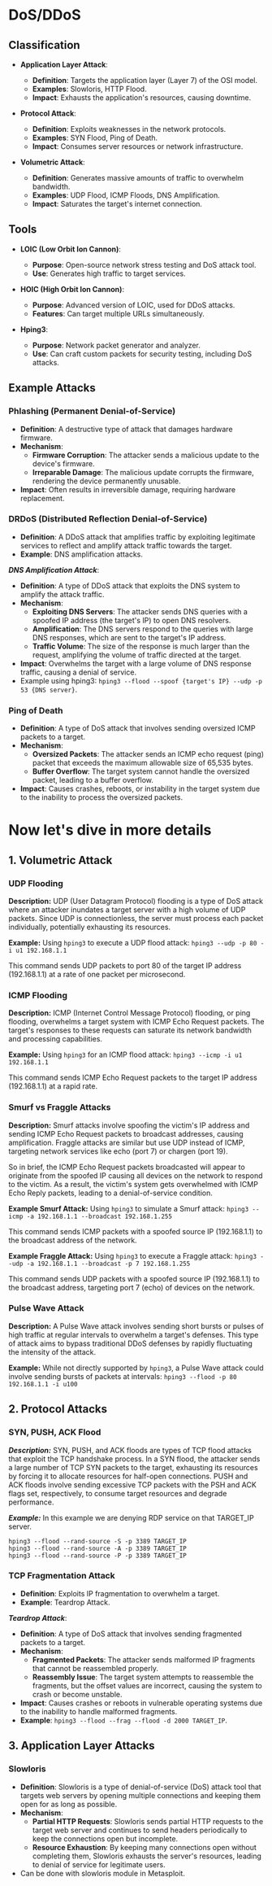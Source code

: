 # DoS/DDoS
## Classification
- **Application Layer Attack**:
  - **Definition**: Targets the application layer (Layer 7) of the OSI model.
  - **Examples**: Slowloris, HTTP Flood.
  - **Impact**: Exhausts the application's resources, causing downtime.

- **Protocol Attack**:
  - **Definition**: Exploits weaknesses in the network protocols.
  - **Examples**: SYN Flood, Ping of Death.
  - **Impact**: Consumes server resources or network infrastructure.

- **Volumetric Attack**:
  - **Definition**: Generates massive amounts of traffic to overwhelm bandwidth.
  - **Examples**: UDP Flood, ICMP Floods, DNS Amplification.
  - **Impact**: Saturates the target's internet connection.

## Tools
- **LOIC (Low Orbit Ion Cannon)**:
  - **Purpose**: Open-source network stress testing and DoS attack tool.
  - **Use**: Generates high traffic to target services.

- **HOIC (High Orbit Ion Cannon)**:
  - **Purpose**: Advanced version of LOIC, used for DDoS attacks.
  - **Features**: Can target multiple URLs simultaneously.

- **Hping3**:
  - **Purpose**: Network packet generator and analyzer.
  - **Use**: Can craft custom packets for security testing, including DoS attacks.

## Example Attacks
### Phlashing (Permanent Denial-of-Service)
- **Definition**: A destructive type of attack that damages hardware firmware.
- **Mechanism**:
  - **Firmware Corruption**: The attacker sends a malicious update to the device's firmware.
  - **Irreparable Damage**: The malicious update corrupts the firmware, rendering the device permanently unusable.
- **Impact**: Often results in irreversible damage, requiring hardware replacement.

### DRDoS (Distributed Reflection Denial-of-Service)
- **Definition**: A DDoS attack that amplifies traffic by exploiting legitimate services to reflect and amplify attack traffic towards the target.
- **Example**: DNS amplification attacks.

***DNS Amplification Attack***:
- **Definition**: A type of DDoS attack that exploits the DNS system to amplify the attack traffic.
- **Mechanism**:
  - **Exploiting DNS Servers**: The attacker sends DNS queries with a spoofed IP address (the target's IP) to open DNS resolvers.
  - **Amplification**: The DNS servers respond to the queries with large DNS responses, which are sent to the target's IP address.
  - **Traffic Volume**: The size of the response is much larger than the request, amplifying the volume of traffic directed at the target.
- **Impact**: Overwhelms the target with a large volume of DNS response traffic, causing a denial of service.
- Example using hping3:  `hping3 --flood --spoof {target's IP} --udp -p 53 {DNS server}`.

### Ping of Death
- **Definition**: A type of DoS attack that involves sending oversized ICMP packets to a target.
- **Mechanism**:
  - **Oversized Packets**: The attacker sends an ICMP echo request (ping) packet that exceeds the maximum allowable size of 65,535 bytes.
  - **Buffer Overflow**: The target system cannot handle the oversized packet, leading to a buffer overflow.
- **Impact**: Causes crashes, reboots, or instability in the target system due to the inability to process the oversized packets.

# Now let's dive in more details

## 1. Volumetric Attack

### UDP Flooding
**Description:**
UDP (User Datagram Protocol) flooding is a type of DoS attack where an attacker inundates a target server with a high volume of UDP packets. Since UDP is connectionless, the server must process each packet individually, potentially exhausting its resources.

**Example:**
Using `hping3` to execute a UDP flood attack: `hping3 --udp -p 80 -i u1 192.168.1.1`

This command sends UDP packets to port 80 of the target IP address (192.168.1.1) at a rate of one packet per microsecond.

### ICMP Flooding
**Description:**
ICMP (Internet Control Message Protocol) flooding, or ping flooding, overwhelms a target system with ICMP Echo Request packets. The target's responses to these requests can saturate its network bandwidth and processing capabilities.

**Example:**
Using `hping3` for an ICMP flood attack: `hping3 --icmp -i u1 192.168.1.1`

This command sends ICMP Echo Request packets to the target IP address (192.168.1.1) at a rapid rate.

### Smurf vs Fraggle Attacks
**Description:**
Smurf attacks involve spoofing the victim's IP address and sending ICMP Echo Request packets to broadcast addresses, causing amplification. Fraggle attacks are similar but use UDP instead of ICMP, targeting network services like echo (port 7) or chargen (port 19).

So in brief, the ICMP Echo Request packets broadcasted will appear to originate from the spoofed IP causing all devices on the network to respond to the victim. As a result, the victim's system gets overwhelmed with ICMP Echo Reply packets, leading to a denial-of-service condition.

**Example Smurf Attack:**
Using `hping3` to simulate a Smurf attack: `hping3 --icmp -a 192.168.1.1 --broadcast 192.168.1.255`

This command sends ICMP packets with a spoofed source IP (192.168.1.1) to the broadcast address of the network.

**Example Fraggle Attack:**
Using `hping3` to execute a Fraggle attack: `hping3 --udp -a 192.168.1.1 --broadcast -p 7 192.168.1.255`

This command sends UDP packets with a spoofed source IP (192.168.1.1) to the broadcast address, targeting port 7 (echo) of devices on the network.

### Pulse Wave Attack
**Description:**
A Pulse Wave attack involves sending short bursts or pulses of high traffic at regular intervals to overwhelm a target's defenses. This type of attack aims to bypass traditional DDoS defenses by rapidly fluctuating the intensity of the attack.

**Example:**
While not directly supported by `hping3`, a Pulse Wave attack could involve sending bursts of packets at intervals: `hping3 --flood -p 80 192.168.1.1 -i u100`

## 2. Protocol Attacks

### SYN, PUSH, ACK Flood
***Description:***
SYN, PUSH, and ACK floods are types of TCP flood attacks that exploit the TCP handshake process. In a SYN flood, the attacker sends a large number of TCP SYN packets to the target, exhausting its resources by forcing it to allocate resources for half-open connections. PUSH and ACK floods involve sending excessive TCP packets with the PSH and ACK flags set, respectively, to consume target resources and degrade performance.

***Example:*** In this example we are denying RDP service on that TARGET_IP server.
```
hping3 --flood --rand-source -S -p 3389 TARGET_IP
hping3 --flood --rand-source -A -p 3389 TARGET_IP
hping3 --flood --rand-source -P -p 3389 TARGET_IP
```

### TCP Fragmentation Attack
- **Definition**: Exploits IP fragmentation to overwhelm a target.
- **Example**: Teardrop Attack.

***Teardrop Attack***:
- **Definition**: A type of DoS attack that involves sending fragmented packets to a target.
- **Mechanism**:
  - **Fragmented Packets**: The attacker sends malformed IP fragments that cannot be reassembled properly.
  - **Reassembly Issue**: The target system attempts to reassemble the fragments, but the offset values are incorrect, causing the system to crash or become unstable.
- **Impact**: Causes crashes or reboots in vulnerable operating systems due to the inability to handle malformed fragments.
- **Example**: `hping3 --flood --frag --flood -d 2000 TARGET_IP`.

## 3. Application Layer Attacks

### Slowloris
- **Definition**: Slowloris is a type of denial-of-service (DoS) attack tool that targets web servers by opening multiple connections and keeping them open for as long as possible.
- **Mechanism**:
  - **Partial HTTP Requests**: Slowloris sends partial HTTP requests to the target web server and continues to send headers periodically to keep the connections open but incomplete.
  - **Resource Exhaustion**: By keeping many connections open without completing them, Slowloris exhausts the server's resources, leading to denial of service for legitimate users.
- Can be done with slowloris module in Metasploit.
